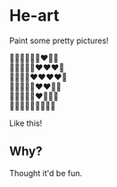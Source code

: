 # He-art
Paint some pretty pictures!

🖤🖤💚🖤🖤🖤❤️🖤🖤\
🖤💚💚💚🖤❤️❤️❤️🖤\
🖤💚💚💚❤️❤️❤️❤️🖤\
🖤🖤💚💚💚❤️❤️🖤🖤\
🖤🖤🖤💚💚❤️🖤🖤🖤\
🖤🖤🖤🖤💚🖤🖤🖤🖤

Like this!

## Why?
Thought it'd be fun.
